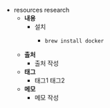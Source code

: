 - resources research
	- **내용**
		- 설치
			- ```shell
			  brew install docker
			  ```
	- **출처**
		- 출처 작성
	- **태그**
		- 태그1 태그2
	- **메모**
		- 메모 작성